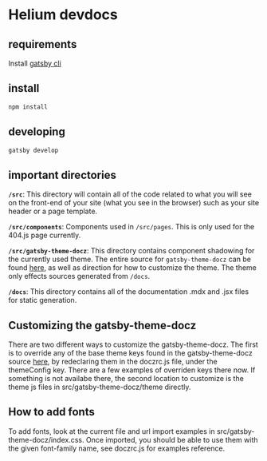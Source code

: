 # Helium devdocs

## requirements

Install [gatsby cli](https://www.gatsbyjs.org/tutorial/part-zero/#using-the-gatsby-cli)

## install
```sh
npm install
```
## developing

```sh
gatsby develop
```

## important directories
**`/src`**: This directory will contain all of the code related to what you will see on the front-end of your site (what you see in the browser) such as your site header or a page template. 

**`/src/components`**: Components used in `/src/pages`. This is only used for the 404.js page currently.

**`/src/gatsby-theme-docz`**: This directory contains component shadowing for the currently used theme. The entire source for `gatsby-theme-docz` can be found [here](https://github.com/doczjs/docz/tree/master/core/gatsby-theme-docz), as well as direction for how to customize the theme. The theme only effects sources generated from `/docs`.

**`/docs`**: This directory contains all of the documentation .mdx and .jsx files for static generation.

## Customizing the gatsby-theme-docz
There are two different ways to customize the gatsby-theme-docz. The first is to override any of the base theme keys found in the gatsby-theme-docz source [here](https://github.com/doczjs/docz/blob/feat/gatsby/core/gatsby-theme-docz/src/theme/index.js), by redeclaring them in the doczrc.js file, under the themeConfig key. There are a few examples of overriden keys there now. If something is not availabe there, the second location to customize is the theme js files in src/gatsby-theme-docz/theme directly. 

## How to add fonts
To add fonts, look at the current file and url import examples in src/gatsby-theme-docz/index.css. Once imported, you should be able to use them with the given font-family name, see doczrc.js for examples reference. 